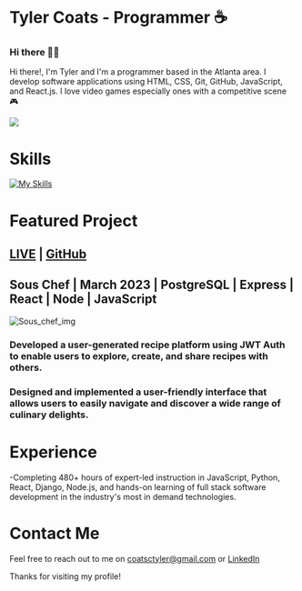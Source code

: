 # Tyler Coats - Programmer ☕️
### Hi there 👋🏻

Hi there!, I'm Tyler and I'm a programmer based in the Atlanta area. I develop software applications using HTML, CSS, Git, GitHub, JavaScript, and React.js. I love video games especially ones with a competitive scene 🎮 

![](https://komarev.com/ghpvc/?username=TylersCoffeeCode&color=blueviolet)
# Skills

  [![My Skills](https://skillicons.dev/icons?i=js,html,css,tailwind,react,vue,nodejs,express,mongodb,postgres,py,flask,vscode,postman,figma,ps)](https://skillicons.dev)
  



# Featured Project

## [LIVE](https://sous-chef-fe.herokuapp.com/) | [GitHub](https://github.com/AdamMontemurro/sous_chef_client)
## Sous Chef | March 2023 | PostgreSQL | Express | React | Node | JavaScript

![Sous_chef_img](https://i.imgur.com/v6hQceD.jpg)

### Developed a user-generated recipe platform using JWT Auth to enable users to explore, create, and share recipes with others.
### Designed and implemented a user-friendly interface that allows users to easily navigate and discover a wide range of culinary delights.




# Experience
-Completing 480+ hours of expert-led instruction in JavaScript, Python, React, Django, Node.js, and hands-on learning of full stack software development in the industry's most in demand technologies.


# Contact Me
Feel free to reach out to me on coatsctyler@gmail.com or [LinkedIn](https://www.linkedin.com/in/tylerccoats/)

Thanks for visiting my profile!
